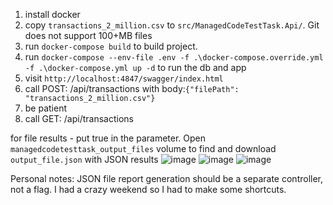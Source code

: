 1) install docker 
2) copy `transactions_2_million.csv` to `src/ManagedCodeTestTask.Api/`. Git does not support 100+MB files
3) run `docker-compose build` to build project. 
4) run `docker-compose --env-file .env -f .\docker-compose.override.yml -f .\docker-compose.yml up -d` to run the db and app
5) visit `http://localhost:4847/swagger/index.html`
6) call POST: /api/transactions with body:`{"filePath": "transactions_2_million.csv"}`
7) be patient 
8) call GET: /api/transactions

for file results - put true in the parameter.
Open `managedcodetesttask_output_files` volume to find and download `output_file.json` with JSON results
![image](https://github.com/user-attachments/assets/4806869d-a6c0-43fb-88ba-80d0435ec5dc)
![image](https://github.com/user-attachments/assets/483c5244-8a16-49bc-9454-a7c25520d226)
![image](https://github.com/user-attachments/assets/bb1b97bd-2dc1-4888-940f-b62bfbd91438)


Personal notes:
JSON file report generation should be a separate controller, not a flag. I had a crazy weekend so I had to make some shortcuts.
